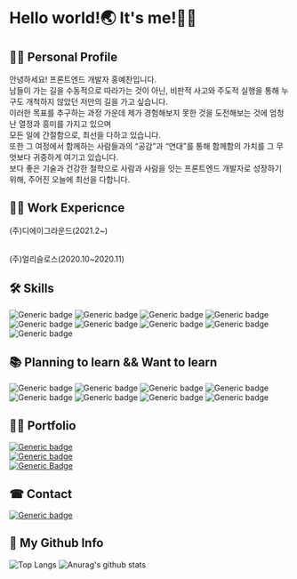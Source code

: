 # Hello world!🌏 It's me!🙋‍♂

## 👨‍💻 **Personal Profile**<br>
안녕하세요! 프론트엔드 개발자 홍예찬입니다.<br>
남들이 가는 길을 수동적으로 따라가는 것이 아닌, 비판적 사고와 주도적 실행을 통해 누구도 개척하지 않았던 저만의 길을 가고 싶습니다.<br> 
이러한 목표를 추구하는 과정 가운데 제가 경험해보지 못한 것을 도전해보는 것에 엄청난 열정과 흥미를 가지고 있으며<br> 
모든 일에 간절함으로, 최선을 다하고 있습니다.<br> 
또한 그 여정에서 함께하는 사람들과의 “공감”과 “연대”를 통해 함께함의 가치를 그 무엇보다 귀중하게 여기고 있습니다.<br> 
보다 좋은 기술과 건강한 철학으로 사람과 사람을 잇는 프론트엔드 개발자로 성장하기 위해, 주어진 오늘에 최선을 다합니다.<br>

## 👨‍💻 **Work Expericnce**<br>

(주)디에이그라운드(2021.2~)<br><br>

(주)얼리슬로스(2020.10~2020.11)

## 🛠 **Skills**
![Generic badge](https://img.shields.io/badge/-Javascript(ES6+)-FFFFFF?style=flat-square&logo=JavaScript&logoWidth=40)
![Generic badge](https://img.shields.io/badge/-React-FFFFFF?style=flat-square&logo=react&logoWidth=40)
![Generic badge](https://img.shields.io/badge/-Vue.js-FFFFFF?style=flat-square&logo=Vue.js&logoWidth=40&logoColor=2496ed)
![Generic badge](https://img.shields.io/badge/-React_Router-FFFFFF?style=flat-square&logo=React-Router&logoWidth=40)
![Generic badge](https://img.shields.io/badge/-Redux-FFFFFF?style=flat-square&logo=Redux&logoWidth=40&logoColor=764ABC)
![Generic badge](https://img.shields.io/badge/-Sass/Scss-FFFFFF?style=flat-square&logo=sass&logoWidth=40)
![Generic badge](https://img.shields.io/badge/-StyledComponents-FFFFFF?style=flat-square&logo=styled-components&logoWidth=40&logoColor=DB7093)
![Generic badge](https://img.shields.io/badge/-Git-FFFFFF?style=flat-square&logo=Git&logoWidth=40&logoColor=F05032)
![Generic badge](https://img.shields.io/badge/-GitHub-FFFFFF?style=flat-square&logo=GitHub&logoWidth=40&logoColor=181717)

## 📚 **Planning to learn && Want to learn**
![Generic badge](https://img.shields.io/badge/-typescript-FFFFFF?style=flat-square&logo=TypeScript&logoWidth=40&logoColor=3178C6)
![Generic badge](https://img.shields.io/badge/-Next.js-FFFFFF?style=flat-square&logo=Next.js&logoWidth=40&logoColor=000000)
![Generic badge](https://img.shields.io/badge/-Babel-FFFFFF?style=flat-square&logo=Babel&logoWidth=40&logoColor=f9dc3e)
![Generic badge](https://img.shields.io/badge/-Webpack-FFFFFF?style=flat-square&logo=Next.js&logoWidth=40&logoColor=8dd6f9)
![Generic badge](https://img.shields.io/badge/-Node.js-FFFFFF?style=flat-square&logo=Node.js&logoWidth=40&logoColor=339933)
![Generic badge](https://img.shields.io/badge/-AmazonAWS-FFFFFF?style=flat-square&logo=Amazon-AWS&logoWidth=40&logoColor=232f3e)
![Generic badge](https://img.shields.io/badge/-Docker-FFFFFF?style=flat-square&logo=Docker&logoWidth=40&logoColor=2496ed)
![Generic badge](https://img.shields.io/badge/-React_Native-FFFFFF?style=flat-square&logo=react&logoWidth=40)


## 👨‍🏫 **Portfolio**<br>
[![Generic badge](https://img.shields.io/badge/-Resume-FFFFFF?style=for-the-badge&logo=about.me&logoWidth=40)](https://github.com/hayyim0626/hayyim0626/files/5833509/RESUME.pdf)<br>
[![Generic badge](https://img.shields.io/badge/-Notion-FFFFFF?style=for-the-badge&logo=notion&logoColor=black&logoWidth=40)](https://www.notion.so/b7ca3180716d48cd9f0169a9dc323c69)<br>
[![Generic Badge](http://img.shields.io/badge/-Blog-FFFFFF?style=for-the-badge&logo=bloglovin&logoWidth=40&logoColor=20c997&link=https://velog.io/@hayyim0626)](https://velog.io/@hayyim0626)

## ☎ **Contact**<br>
[![Generic badge](https://img.shields.io/badge/-gmail-FFFFFF?style=for-the-badge&logo=gmail&logoColor=d14836&logoWidth=40)](mailto:h19960626@gmail.com) 

## 🤘 **My Github Info**<br>
![Top Langs](https://github-readme-stats.vercel.app/api/top-langs/?username=hayyim0626&layout=compact&theme=buefy&hide_border=true)  ![Anurag's github stats](https://github-readme-stats.vercel.app/api?username=hayyim0626&theme=buefy&show_icons=true&hide_title=true&hide=issues&hide_border=true) 


